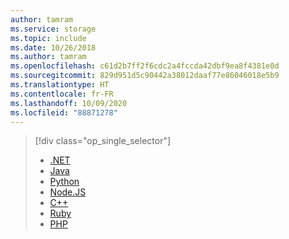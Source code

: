 ```yaml
---
author: tamram
ms.service: storage
ms.topic: include
ms.date: 10/26/2018
ms.author: tamram
ms.openlocfilehash: c61d2b7ff2f6cdc2a4fccda42dbf9ea8f4381e0d
ms.sourcegitcommit: 829d951d5c90442a38012daaf77e86046018e5b9
ms.translationtype: HT
ms.contentlocale: fr-FR
ms.lasthandoff: 10/09/2020
ms.locfileid: "88871278"
---
```

> [!div class="op_single_selector"]
> * [.NET](../articles/storage/queues/storage-dotnet-how-to-use-queues.md)
> * [Java](../articles/storage/queues/storage-java-how-to-use-queue-storage.md)
> * [Python](../articles/storage/queues/storage-python-how-to-use-queue-storage.md)
> * [Node.JS](../articles/storage/queues/storage-nodejs-how-to-use-queues.md)
> * [C++](../articles/storage/queues/storage-c-plus-plus-how-to-use-queues.md)
> * [Ruby](../articles/storage/queues/storage-ruby-how-to-use-queue-storage.md)
> * [PHP](../articles/storage/queues/storage-php-how-to-use-queues.md)
> 
